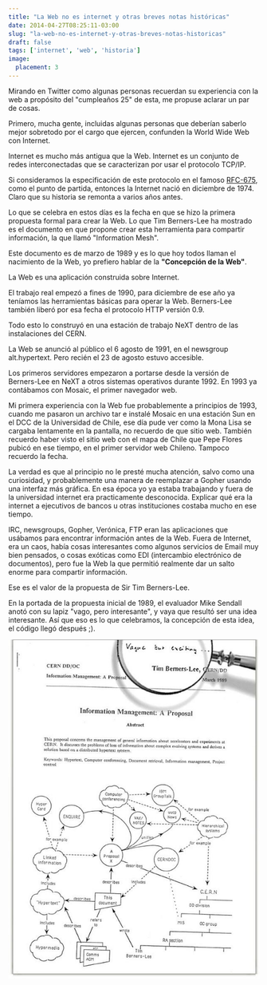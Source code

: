 ```yaml
---
title: "La Web no es internet y otras breves notas históricas"
date: 2014-04-27T08:25:11-03:00
slug: "la-web-no-es-internet-y-otras-breves-notas-historicas"
draft: false
tags: ['internet', 'web', 'historia']
image:
  placement: 3
---
```

Mirando en Twitter como algunas personas recuerdan su experiencia con la
web a propósito del "cumpleaños 25" de esta, me propuse aclarar un par
de cosas.

Primero, mucha gente, incluidas algunas personas que deberían saberlo
mejor sobretodo por el cargo que ejercen, confunden la World Wide Web
con Internet.

Internet es mucho más antigua que la Web. Internet es un conjunto de
redes interconectadas que se caracterizan por usar el protocolo TCP/IP.

Si consideramos la especificación de este protocolo en el famoso
[RFC-675](http://tools.ietf.org/html/rfc675), como el punto de partida,
entonces la Internet nació en diciembre de 1974. Claro que su historia
se remonta a varios años antes.

Lo que se celebra en estos días es la fecha en que se hizo la primera
propuesta formal para crear la Web. Lo que Tim Berners-Lee ha mostrado
es el documento en que propone crear esta herramienta para compartir
información, la que llamó "Information Mesh".

Este documento es de marzo de 1989 y es lo que hoy todos llaman el
nacimiento de la Web, yo prefiero hablar de la **"Concepción de la
Web"**.

La Web es una aplicación construida sobre Internet.

El trabajo real empezó a fines de 1990, para diciembre de ese año ya
teníamos las herramientas básicas para operar la Web. Berners-Lee
también liberó por esa fecha el protocolo HTTP versión 0.9.

Todo esto lo construyó en una estación de trabajo NeXT dentro de las
instalaciones del CERN.

La Web se anunció al público el 6 agosto de 1991, en el newsgroup
alt.hypertext. Pero recién el 23 de agosto estuvo accesible.

Los primeros servidores empezaron a portarse desde la versión de
Berners-Lee en NeXT a otros sistemas operativos durante 1992. En 1993 ya
contábamos con Mosaic, el primer navegador web.

Mi primera experiencia con la Web fue probablemente a principios de
1993, cuando me pasaron un archivo tar e instalé Mosaic en una estación
Sun en el DCC de la Universidad de Chile, ese día pude ver como la Mona
Lisa se cargaba lentamente en la pantalla, no recuerdo de que sitio web.
También recuerdo haber visto el sitio web con el mapa de Chile que Pepe
Flores pubicó en ese tiempo, en el primer servidor web Chileno. Tampoco
recuerdo la fecha.

La verdad es que al principio no le presté mucha atención, salvo como
una curiosidad, y probablemente una manera de reemplazar a Gopher usando
una interfaz más gráfica. En esa época yo ya estaba trabajando y fuera
de la universidad internet era practicamente desconocida. Explicar qué
era la internet a ejecutivos de bancos u otras instituciones costaba
mucho en ese tiempo.

IRC, newsgroups, Gopher, Verónica, FTP eran las aplicaciones que
usábamos para encontrar información antes de la Web. Fuera de Internet,
era un caos, había cosas interesantes como algunos servicios de Email
muy bien pensados, o cosas exóticas como EDI (intercambio electrónico de
documentos), pero fue la Web la que permitió realmente dar un salto
enorme para compartir información.

Ese es el valor de la propuesta de Sir Tim Berners-Lee.

En la portada de la propuesta inicial de 1989, el evaluador Mike Sendall
anotó con su lapiz "vago, pero interesante", y vaya que resultó ser
una idea interesante. Así que eso es lo que celebramos, la concepción de
esta idea, el código llegó después ;).

![](web.jpg)
